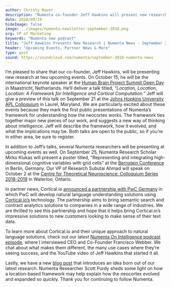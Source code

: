 ```yaml
---
author: Christy Maver
description: "Numenta co-founder Jeff Hawkins will present new research at two upcoming events: the Human Brain Project Summit Open Day in Maastricht, Netherlands and the Johns Hopkins University APL Colloquium in Baltimore, Maryland. These presentations mark the first public presentations of Numenta’s framework for understanding how the neocortex works. The framework ties together major new pieces of our work, and suggests a new way of thinking about intelligence."
date: 2018/09/19
hideImage: false
image: ../images/numenta-newsletter-september-2018.png
org: VP of Marketing
keywords: "Numenta new podcast"
title: "Jeff Hawkins Presents New Research | Numenta News - September 2018"
header: "Upcoming Events, Partner News & More"
type: post
sound: https://soundcloud.com/numenta/september-2018-numenta-news
---
```


I’m pleased to share that our co-founder, Jeff Hawkins, will be presenting new research at two upcoming events. On October 15, he will be the international keynote speaker at the [Human Brain Project Summit Open Day](/company/events/2018/10/15/human-brain-project-summit/) in Maastricht, Netherlands. He’ll deliver a talk titled, *“Location, Location, Location: A Framework for Intelligence and Cortical Computation.”* Jeff will give a preview of this talk on September 21 at the [Johns Hopkins University APL Colloquium](/company/events/2018/09/21/johns-hopkins/) in Laurel, Maryland. We are particularly excited about these events because they mark the first public presentations of Numenta’s framework for understanding how the neocortex works. The framework ties together major new pieces of our work, and suggests a new way of thinking about intelligence. Jeff will describe the framework, how it evolved, and what the implications may be. Both talks are open to the public, so if you’re in either area, be sure to register.

In addition to Jeff’s talks, several Numenta researchers will be presenting at upcoming events as well. On September 25, Numenta Research Scholar Mirko Klukas will present a poster titled, “Representing and integrating high-dimensional cognitive variables with grid cells” at the [Bernstein Conference](/company/events/2018/09/25/bernstein-conference/) in Berlin, Germany. Our VP of Research Subutai Ahmad will speak on October 2 at the [Centre for Theoretical Neuroscience: Colloquium Series 2018-2019](/company/events/2018/10/02/centre-for-theoretical-neuroscience/) in Waterloo, Ontario.

In partner news, Cortical.io [announced a partnership with PwC Germany](http://www.prweb.com/releases/pwc_joins_forces_with_ai_pioneer_cortical_io/prweb15712074.htm) in which PwC will develop natural language understanding solutions using [Cortical.io’s](https://www.cortical.io/) technology. The partnership aims to bring semantic search and contract analytics solutions to companies in a wide range of industries. We are thrilled to see this partnership and hope that it helps bring Cortical.io’s impressive solutions to new customers looking to make sense of their text data.

To learn more about Cortical.io and their unique approach to natural language solutions, check out our latest [Numenta On Intelligence podcast episode](/resources/numenta-on-intelligence-podcast/episode-4-natural-language-understanding-with-Francisco-Webber/), where I interviewed CEO and Co-Founder Francisco Webber. We chat about what makes them different, the many use cases where they’re seeing success, and the YouTube video of Jeff Hawkins that started it all.

Lastly, we have a new [blog post](/blog/2018/09/06/evolutionary-context-of-the-neocortex/) that introduces an idea born out of our latest research. Numenta Researcher Scott Purdy sheds some light on how a location-based framework may help explain how the neocortex evolved and expanded so quickly.
Thank you for continuing to follow Numenta.
